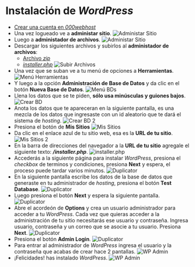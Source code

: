 # Instalación de _WordPress_

- [Crear una cuenta en _000webhost_](https://www.000webhost.com/)
- Una vez logueado ve a **administar sitio**.
  ![Administar Sitio](../img/administrar-sitio.jpg)
- Luego a **administador de archivos**.
  ![Administar Sitio](../img/administrador-archivos.jpg)
- Descargar los siguientes archivos y subirlos al **administador de archivos**:
  - [Archivo _zip_](../wp/20200224_wordpressbase_26d5908ec41fd09d7938_20200224231641_archive.zip)
  - [_installer.php_](../wp/installer.php)
    ![Subir Archivos](../img/subir-archivos.jpg)
- Una vez que se suban ve a tu menú de opciones a **Herramientas**.
  ![Menú Herramientas](../img/menu-herramientas.jpg)
- Y luego a la opción **Administración de Base de Datos** y da clic en el botón **Nueva Base de Datos**.
  ![Menú BDs](../img/menu-bds.jpg)
- Llena los datos que se te piden, **sólo usa minúsculas y guiones bajos**.
  ![Crear BD](../img/crear-bd.jpg)
- Anota los datos que te apareceran en la siguiente pantalla, es una mezcla de los datos que ingresaste con un id aleatorio que te dará el sistema de _hosting_.
  ![Crear BD 2](../img/crear-bd-2.jpg)
- Presiona el botón de **Mis Sitios**
  ![Mis Sitios](../img/mis-sitios.jpg)
- Da clic en el enlace azul de tu sitio web, esa es la **URL de tu sitio**.
  ![Mis Sitios 2](../img/mis-sitios-2.jpg)
- En la barra de direcciones del navegador a la **URL de tu sitio** agregale el siguiente texto: _**/installer.php**_.
  ![installer.php](../img/installer.jpg)
- Accederás a la siguiente página para instalar _WordPress_, presiona el _checkbox_ de terminos y condiciones, presiona **Next** y espera, el proceso puede tardar varios minutos.
  ![Duplicator](../img/duplicator.jpg)
- En la siguiente pantalla escribe los datos de la base de datos que generaste en tu administrador de _hosting_, presiona el botón **Test Database**.
  ![Duplicator](../img/duplicator-2.jpg)
- Luego presiona el botón **Next** y espera la siguiente pantalla.
  ![Duplicator](../img/duplicator-3.jpg)
- Abre el acordeón de **Options** y crea un usuario administrador para acceder a tu _WordPress_. Cada vez que quieras acceder a la administración de tu sitio necesitarás ese usuario y contraseña. Ingresa usuario, contraseña y un correo que se asocie a tu usuario. Presiona **Next**.
  ![Duplicator](../img/duplicator-4.jpg)
- Presiona el botón **Admin Login**.
  ![Duplicator](../img/duplicator-5.jpg)
- Para entrar al administrador de _WordPress_ ingresa el usuario y la contraseña que acabas de crear hace 2 pantallas.
  ![WP Admin](../img/wp-admin.jpg)
- ¡Felicidades! has instalado _WordPress_.
  ![WP Admin](../img/wp-admin-2.jpg)

<br><br><br><br><br><br><br><br><br><br>
<br><br><br><br><br><br><br><br><br><br>
<br><br><br><br><br><br><br><br><br><br>
